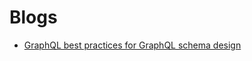 # Blogs

- [GraphQL best practices for GraphQL schema design](https://atheros.ai/blog/graphql-best-practices-for-graphql-schema-design)
